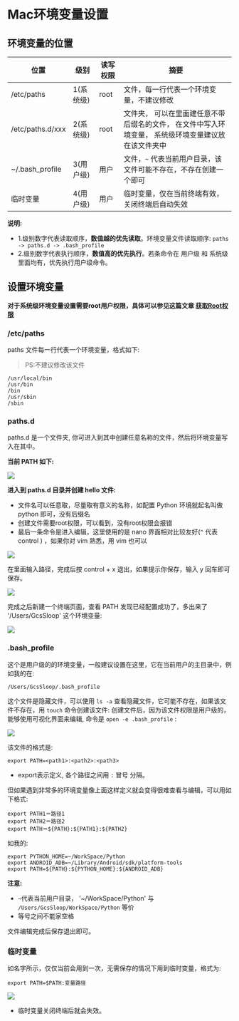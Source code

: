 # Mac环境变量设置

## 环境变量的位置

位置              | 级别      | 读写权限 | 摘要
------------------|-----------|----------|----
/etc/paths        | 1(系统级) | root     | 文件，每一行代表一个环境变量，不建议修改
/etc/paths.d/xxx  | 2(系统级) | root     | 文件夹， 可以在里面建任意不带后缀名的文件， 在文件中写入环境变量， 系统级环境变量建议放在该文件夹中
~/.bash_profile   | 3(用户级) | 用户     | 文件，`~` 代表当前用户目录，该文件可能不存在，不存在创建一个即可
临时变量          | 4(用户级) | 用户     | 临时变量，仅在当前终端有效，关闭终端后自动失效

**说明:**
> 
* 1.级别数字代表读取顺序，**数值越的优先读取**。环境变量文件读取顺序: `paths -> paths.d -> .bash_profile `
* 2.级别数字代表执行顺序，**数值高的优先执行**。若条命令在 用户级 和 系统级 里面均有，优先执行用户级命令。

## 设置环境变量

**对于系统级环境变量设置需要root用户权限，具体可以参见这篇文章 [获取Root权限](https://github.com/GcsSloop/MacDeveloper/blob/master/Skill/Root.md)**

### /etc/paths

paths 文件每一行代表一个环境变量，格式如下:

> PS:不建议修改该文件

```
/usr/local/bin
/usr/bin
/bin
/usr/sbin
/sbin
```

### paths.d

paths.d 是一个文件夹, 你可进入到其中创建任意名称的文件，然后将环境变量写入在其中。

**当前 PATH 如下:**

![](http://ww2.sinaimg.cn/large/005Xtdi2gw1f4jngyjyosj30fu0a60tq.jpg)

**进入到 paths.d 目录并创建 hello 文件:**

>
* 文件名可以任意取，尽量取有意义的名称，如配置 Python 环境就起名叫做 python 即可，没有后缀名
* 创建文件需要root权限，可以看到，没有root权限会报错
* 最后一条命令是进入编辑，这里使用的是 nano 界面相对比较友好(`^` 代表 control ) ，如果你对 vim 熟悉，用 vim 也可以

![](http://ww3.sinaimg.cn/large/005Xtdi2gw1f4jnnf0xb9j30fu0a6js5.jpg)

在里面输入路径，完成后按 control + x 退出，如果提示你保存，输入 y 回车即可保存。

![](http://ww1.sinaimg.cn/large/005Xtdi2gw1f4jnvcrhjvj30fu0a63zb.jpg)

完成之后新建一个终端页面，查看 PATH 发现已经配置成功了，多出来了 '/Users/GcsSloop' 这个环境变量:

![](http://ww1.sinaimg.cn/large/005Xtdi2gw1f4jny5mdhfj30fu0a6gmo.jpg)


### .bash_profile

这个是用户级的的环境变量，一般建议设置在这里，它在当前用户的主目录中，例如我的在:

```
/Users/GcsSloop/.bash_profile
```

这个文件是隐藏文件，可以使用 `ls -a` 查看隐藏文件，它可能不存在，如果该文件不存在，用 `touch` 命令创建该文件:
创建文件后，因为该文件权限是用户级的，能够使用可视化界面来编辑, 命令是 `open -e .bash_profile` :

![](http://ww4.sinaimg.cn/large/005Xtdi2jw1f4k7prj7nuj30fu0a675v.jpg)

该文件的格式是:
```
export PATH=<path1>:<path2>:<path3>
```

>
* export表示定义, 各个路径之间用 `:` 冒号 分隔。

但如果遇到非常多的环境变量像上面这样定义就会变得很难查看与编辑，可以用如下格式:

```
export PATH1＝路径1
export PATH2＝路径2
export PATH＝${PATH}:${PATH1}:${PATH2}
```

如我的:
``` 
export PYTHON_HOME=~/WorkSpace/Python
export ANDROID_ADB=~/Library/Android/sdk/platform-tools
export PATH=${PATH}:${PYTHON_HOME}:${ANDROID_ADB}
```

**注意:**
>
* `~`代表当前用户目录， '~/WorkSpace/Python' 与 `/Users/GcsSloop/WorkSpace/Python` 等价
* 等号之间不能家空格

文件编辑完成后保存退出即可。

### 临时变量

如名字所示，仅仅当前会用到一次，无需保存的情况下用到临时变量，格式为:

```
export PATH=$PATH:变量路径
```

![](http://ww3.sinaimg.cn/large/005Xtdi2jw1f4k7yuwm9tj30fu0a6jti.jpg)

> 
* 临时变量关闭终端后就会失效。


<br/>
<br/>








